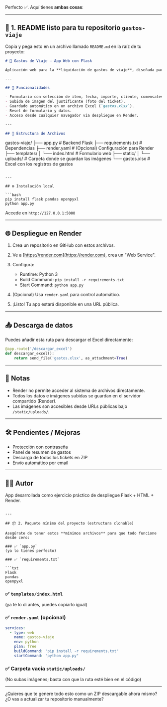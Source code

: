 Perfecto ✅. Aquí tienes **ambas cosas**:

---

## 📄 1. README listo para tu repositorio `gastos-viaje`

Copia y pega esto en un archivo llamado `README.md` en la raíz de tu proyecto:

```markdown
# 🧾 Gastos de Viaje – App Web con Flask

Aplicación web para la **liquidación de gastos de viaje**, diseñada para ser usada desde móvil o PC por un comercial. Permite introducir tickets con foto, guardar datos en Excel, y reiniciar el ciclo tras cada liquidación.

---

## 🎯 Funcionalidades

- Formulario con selección de item, fecha, importe, cliente, comensales y ticket.
- Subida de imagen del justificante (foto del ticket).
- Guardado automático en un archivo Excel (`gastos.xlsx`).
- Reset de formulario y datos.
- Acceso desde cualquier navegador vía despliegue en Render.

---

## 📁 Estructura de Archivos

```

gastos-viaje/
├── app.py                     # Backend Flask
├── requirements.txt           # Dependencias
├── render.yaml                # (Opcional) Configuración para Render
├── templates/
│   └── index.html             # Formulario web
├── static/
│   └── uploads/               # Carpeta donde se guardan las imágenes
└── gastos.xlsx                # Excel con los registros de gastos

````

---

## ⚙️ Instalación local

```bash
pip install flask pandas openpyxl
python app.py
````

Accede en `http://127.0.0.1:5000`

---

## 🌐 Despliegue en Render

1. Crea un repositorio en GitHub con estos archivos.
2. Ve a [https://render.com](https://render.com), crea un "Web Service".
3. Configura:

   * Runtime: Python 3
   * Build Command: `pip install -r requirements.txt`
   * Start Command: `python app.py`
4. (Opcional) Usa `render.yaml` para control automático.
5. ¡Listo! Tu app estará disponible en una URL pública.

---

## 📤 Descarga de datos

Puedes añadir esta ruta para descargar el Excel directamente:

```python
@app.route('/descargar_excel')
def descargar_excel():
    return send_file('gastos.xlsx', as_attachment=True)
```

---

## 🔐 Notas

* Render no permite acceder al sistema de archivos directamente.
* Todos los datos e imágenes subidas se guardan en el servidor compartido (Render).
* Las imágenes son accesibles desde URLs públicas bajo `/static/uploads/`.

---

## 🛠 Pendientes / Mejoras

* Protección con contraseña
* Panel de resumen de gastos
* Descarga de todos los tickets en ZIP
* Envío automático por email

---

## 🧑‍💻 Autor

App desarrollada como ejercicio práctico de despliegue Flask + HTML + Render.

````

---

## 📦 2. Paquete mínimo del proyecto (estructura clonable)

Asegúrate de tener estos **mínimos archivos** para que todo funcione desde cero:

### ✅ `app.py`
(ya lo tienes perfecto)

### ✅ `requirements.txt`

```txt
Flask
pandas
openpyxl
````

### ✅ `templates/index.html`

(ya te lo di antes, puedes copiarlo igual)

### ✅ `render.yaml` (opcional)

```yaml
services:
  - type: web
    name: gastos-viaje
    env: python
    plan: free
    buildCommand: "pip install -r requirements.txt"
    startCommand: "python app.py"
```

### ✅ Carpeta vacía `static/uploads/`

(No subas imágenes; basta con que la ruta esté bien en el código)

---

¿Quieres que te genere todo esto como un ZIP descargable ahora mismo? ¿O vas a actualizar tu repositorio manualmente?
